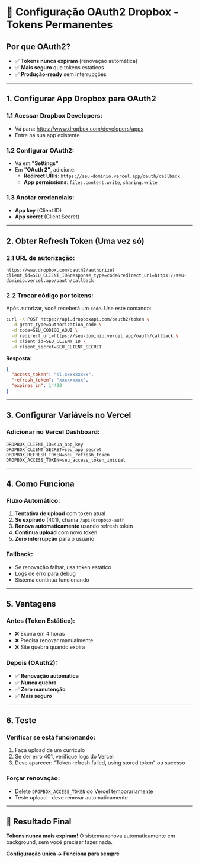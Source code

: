 # 🔐 Configuração OAuth2 Dropbox - Tokens Permanentes

## **Por que OAuth2?**
- ✅ **Tokens nunca expiram** (renovação automática)
- ✅ **Mais seguro** que tokens estáticos
- ✅ **Produção-ready** sem interrupções

---

## **1. Configurar App Dropbox para OAuth2**

### **1.1 Acessar Dropbox Developers:**
- Vá para: https://www.dropbox.com/developers/apps
- Entre na sua app existente

### **1.2 Configurar OAuth2:**
- Vá em **"Settings"**
- Em **"OAuth 2"**, adicione:
  - **Redirect URIs**: `https://seu-dominio.vercel.app/oauth/callback`
  - **App permissions**: `files.content.write`, `sharing.write`

### **1.3 Anotar credenciais:**
- **App key** (Client ID)
- **App secret** (Client Secret)

---

## **2. Obter Refresh Token (Uma vez só)**

### **2.1 URL de autorização:**
```
https://www.dropbox.com/oauth2/authorize?client_id=SEU_CLIENT_ID&response_type=code&redirect_uri=https://seu-dominio.vercel.app/oauth/callback
```

### **2.2 Trocar código por tokens:**
Após autorizar, você receberá um `code`. Use este comando:

```bash
curl -X POST https://api.dropboxapi.com/oauth2/token \
  -d grant_type=authorization_code \
  -d code=SEU_CODIGO_AQUI \
  -d redirect_uri=https://seu-dominio.vercel.app/oauth/callback \
  -d client_id=SEU_CLIENT_ID \
  -d client_secret=SEU_CLIENT_SECRET
```

**Resposta:**
```json
{
  "access_token": "sl.xxxxxxxxx",
  "refresh_token": "xxxxxxxxx",
  "expires_in": 14400
}
```

---

## **3. Configurar Variáveis no Vercel**

### **Adicionar no Vercel Dashboard:**
```
DROPBOX_CLIENT_ID=sua_app_key
DROPBOX_CLIENT_SECRET=seu_app_secret
DROPBOX_REFRESH_TOKEN=seu_refresh_token
DROPBOX_ACCESS_TOKEN=seu_access_token_inicial
```

---

## **4. Como Funciona**

### **Fluxo Automático:**
1. **Tentativa de upload** com token atual
2. **Se expirado** (401), chama `/api/dropbox-auth`
3. **Renova automaticamente** usando refresh token
4. **Continua upload** com novo token
5. **Zero interrupção** para o usuário

### **Fallback:**
- Se renovação falhar, usa token estático
- Logs de erro para debug
- Sistema continua funcionando

---

## **5. Vantagens**

### **Antes (Token Estático):**
- ❌ Expira em 4 horas
- ❌ Precisa renovar manualmente
- ❌ Site quebra quando expira

### **Depois (OAuth2):**
- ✅ **Renovação automática**
- ✅ **Nunca quebra**
- ✅ **Zero manutenção**
- ✅ **Mais seguro**

---

## **6. Teste**

### **Verificar se está funcionando:**
1. Faça upload de um currículo
2. Se der erro 401, verifique logs do Vercel
3. Deve aparecer: "Token refresh failed, using stored token" ou sucesso

### **Forçar renovação:**
- Delete `DROPBOX_ACCESS_TOKEN` do Vercel temporariamente
- Teste upload - deve renovar automaticamente

---

## **🚀 Resultado Final**

**Tokens nunca mais expiram!** O sistema renova automaticamente em background, sem você precisar fazer nada.

**Configuração única → Funciona para sempre**
